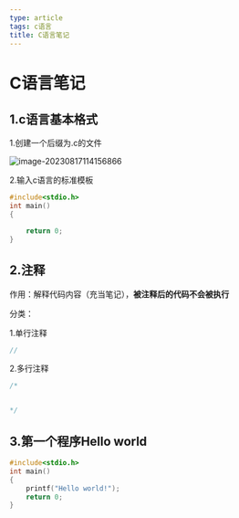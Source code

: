 ```yaml
---
type: article
tags: c语言
title: C语言笔记
---
```




# C语言笔记

## 1.c语言基本格式

1.创建一个后缀为.c的文件

![image-20230817114156866](C:\Users\chenshuo\AppData\Roaming\Typora\typora-user-images\image-20230817114156866.png)

2.输入c语言的标准模板

```c
#include<stdio.h>
int main() 
{

	return 0;
}
```

## 2.注释

作用：解释代码内容（充当笔记），**被注释后的代码不会被执行**

分类：

1.单行注释

```c
//
```

2.多行注释

```c
/*


*/
```

## 3.第一个程序Hello world

```c
#include<stdio.h>
int main() 
{	
	printf("Hello world!");
	return 0;
}
```

